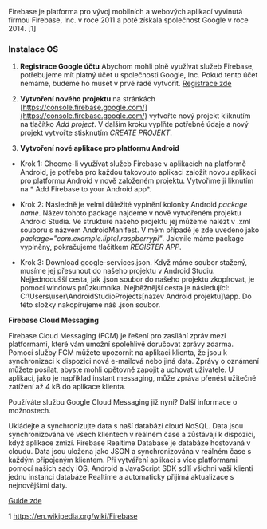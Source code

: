 Firebase je platforma pro vývoj mobilních a webových aplikací vyvinutá firmou Firebase, Inc. v roce 2011 a poté získala společnost Google v roce 2014. [1]

### Instalace OS

1. **Registrace Google účtu** Abychom mohli plně využívat služeb Firebase, potřebujeme mít platný účet u společnosti Google, Inc. Pokud tento účet nemáme, budeme ho muset v prvé řadě vytvořit. [Registrace zde](https://accounts.google.com/SignUp?continue=https%3A%2F%2Fwww.google.cz%2F%3Fgfe_rd%3Dcr%26ei%3DUXnfWML0IfGv8wfVooPIAg&hl=cs)

2. **Vytvoření nového projektu** na stránkách [https://console.firebase.google.com/](https://console.firebase.google.com/) vytvořte nový projekt kliknutím na tlačítko *Add project*. V dalším kroku vyplňte potřebné údaje a nový projekt vytvořte stisknutím *CREATE PROJEKT*.

3. **Vytvoření nové aplikace pro platformu Android** 
  - Krok 1: Chceme-li využívat služeb Firebase v aplikacích na platformě Android, je potřeba pro každou takovouto aplikaci založit novou aplikaci pro platformu Android v nově založeném projektu. Vytvoříme ji liknutím na * Add Firebase to your Android app*. 
  - Krok 2: Následně je velmi důležité vyplnění kolonky Android *package name*. Název tohoto package najdeme v nově vytvořeném projektu Android Studia. Ve struktuře našeho projektu jej můžeme nalézt v .xml souboru s názvem AndroidManifest. V mém případě je zde uvedeno jako *package="com.example.liptel.raspberrypi"*. Jakmile máme package vyplněny, pokračujeme tlačítkem *REGISTER APP*.

  - Krok 3: Download google-services.json. Když máme soubor stažený, musíme jej přesunout do našeho projektu v Android Studiu. Nejjednodušší cesta, jak .json soubor do našeho projektu zkopírovat, je pomocí windows průzkumníka. Nejběžnější cesta je následující: C:\Users\user\AndroidStudioProjects\[název Android projektu]\app. Do této složky nakopírujeme náš .json soubor.


**Firebase Cloud Messaging**

Firebase Cloud Messaging (FCM) je řešení pro zasílání zpráv mezi platformami, které vám umožní spolehlivě doručovat zprávy zdarma.
Pomocí služby FCM můžete upozornit na aplikaci klienta, že jsou k synchronizaci k dispozici nová e-mailová nebo jiná data. Zprávy o oznámení můžete posílat, abyste mohli opětovně zapojit a uchovat uživatele. U aplikací, jako je například instant messaging, může zpráva přenést užitečné zatížení až 4 kB do aplikace klienta.

Používáte službu Google Cloud Messaging již nyní? Další informace o možnostech.





Ukládejte a synchronizujte data s naší databází cloud NoSQL. Data jsou synchronizována ve všech klientech v reálném čase a zůstávají k dispozici, když aplikace zmizí.
Firebase Realtime Database je databáze hostovaná v cloudu. Data jsou uložena jako JSON a synchronizována v reálném čase s každým připojeným klientem. Při vytváření aplikací s více platformami pomocí našich sady iOS, Android a JavaScript SDK sdílí všichni vaši klienti jednu instanci databáze Realtime a automaticky přijímá aktualizace s nejnovějšími daty.

[Guide zde](https://firebase.google.com/docs/database/)





1 https://en.wikipedia.org/wiki/Firebase
